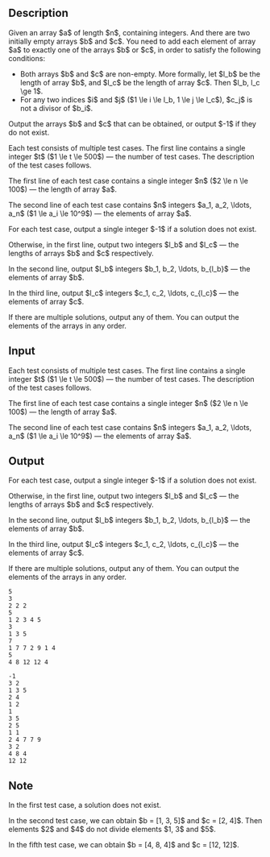## Description

<div><p>Given an array $a$ of length $n$, containing integers. And there are two initially empty arrays $b$ and $c$. You need to add each element of array $a$ to <span class="tex-font-style-bf">exactly one</span> of the arrays $b$ or $c$, in order to satisfy the following conditions:</p><ul> <li> Both arrays $b$ and $c$ are non-empty. More formally, let $l_b$ be the length of array $b$, and $l_c$ be the length of array $c$. Then $l_b, l_c \ge 1$. </li><li> For any two indices $i$ and $j$ ($1 \le i \le l_b, 1 \le j \le l_c$), $c_j$ <span class="tex-font-style-bf">is not</span> a divisor of $b_i$. </li></ul><p>Output the arrays $b$ and $c$ that can be obtained, or output $-1$ if they do not exist.</p></div><div class="input-specification"><p>Each test consists of multiple test cases. The first line contains a single integer $t$ ($1 \le t \le 500$) — the number of test cases. The description of the test cases follows.</p><p>The first line of each test case contains a single integer $n$ ($2 \le n \le 100$) — the length of array $a$.</p><p>The second line of each test case contains $n$ integers $a_1, a_2, \ldots, a_n$ ($1 \le a_i \le 10^9$) — the elements of array $a$.</p></div><div class="output-specification"><p>For each test case, output a single integer $-1$ if a solution does not exist.</p><p>Otherwise, in the first line, output two integers $l_b$ and $l_c$ — the lengths of arrays $b$ and $c$ respectively.</p><p>In the second line, output $l_b$ integers $b_1, b_2, \ldots, b_{l_b}$ — the elements of array $b$.</p><p>In the third line, output $l_c$ integers $c_1, c_2, \ldots, c_{l_c}$ — the elements of array $c$.</p><p>If there are multiple solutions, output any of them. You can output the elements of the arrays in any order.</p></div>

## Input

<p>Each test consists of multiple test cases. The first line contains a single integer $t$ ($1 \le t \le 500$) — the number of test cases. The description of the test cases follows.</p><p>The first line of each test case contains a single integer $n$ ($2 \le n \le 100$) — the length of array $a$.</p><p>The second line of each test case contains $n$ integers $a_1, a_2, \ldots, a_n$ ($1 \le a_i \le 10^9$) — the elements of array $a$.</p>

## Output

<p>For each test case, output a single integer $-1$ if a solution does not exist.</p><p>Otherwise, in the first line, output two integers $l_b$ and $l_c$ — the lengths of arrays $b$ and $c$ respectively.</p><p>In the second line, output $l_b$ integers $b_1, b_2, \ldots, b_{l_b}$ — the elements of array $b$.</p><p>In the third line, output $l_c$ integers $c_1, c_2, \ldots, c_{l_c}$ — the elements of array $c$.</p><p>If there are multiple solutions, output any of them. You can output the elements of the arrays in any order.</p>





```input1|2,3,6,7,10,11
5
3
2 2 2
5
1 2 3 4 5
3
1 3 5
7
1 7 7 2 9 1 4
5
4 8 12 12 4
```




```output1
-1
3 2
1 3 5 
2 4 
1 2
1 
3 5 
2 5
1 1 
2 4 7 7 9 
3 2
4 8 4 
12 12
```



## Note

<p>In the first test case, a solution does not exist.</p><p>In the second test case, we can obtain $b = [1, 3, 5]$ and $c = [2, 4]$. Then elements $2$ and $4$ do not divide elements $1, 3$ and $5$.</p><p>In the fifth test case, we can obtain $b = [4, 8, 4]$ and $c = [12, 12]$.</p>
